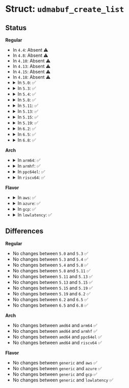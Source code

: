 # Struct: <code>udmabuf_create_list</code>

## Status
<b>Regular</b>
<ul>
<li>
In <code>4.4</code>: Absent ⚠️
</li>
<li>
In <code>4.8</code>: Absent ⚠️
</li>
<li>
In <code>4.10</code>: Absent ⚠️
</li>
<li>
In <code>4.13</code>: Absent ⚠️
</li>
<li>
In <code>4.15</code>: Absent ⚠️
</li>
<li>
In <code>4.18</code>: Absent ⚠️
</li>
<li>
<details>
<summary>In <code>5.0</code>: ✅</summary>

```c
struct udmabuf_create_list {
    __u32 flags;
    __u32 count;
    struct udmabuf_create_item list[0];
};
```
</details>
</li>
<li>
<details>
<summary>In <code>5.3</code>: ✅</summary>

```c
struct udmabuf_create_list {
    __u32 flags;
    __u32 count;
    struct udmabuf_create_item list[0];
};
```
</details>
</li>
<li>
<details>
<summary>In <code>5.4</code>: ✅</summary>

```c
struct udmabuf_create_list {
    __u32 flags;
    __u32 count;
    struct udmabuf_create_item list[0];
};
```
</details>
</li>
<li>
<details>
<summary>In <code>5.8</code>: ✅</summary>

```c
struct udmabuf_create_list {
    __u32 flags;
    __u32 count;
    struct udmabuf_create_item list[0];
};
```
</details>
</li>
<li>
<details>
<summary>In <code>5.11</code>: ✅</summary>

```c
struct udmabuf_create_list {
    __u32 flags;
    __u32 count;
    struct udmabuf_create_item list[0];
};
```
</details>
</li>
<li>
<details>
<summary>In <code>5.13</code>: ✅</summary>

```c
struct udmabuf_create_list {
    __u32 flags;
    __u32 count;
    struct udmabuf_create_item list[0];
};
```
</details>
</li>
<li>
<details>
<summary>In <code>5.15</code>: ✅</summary>

```c
struct udmabuf_create_list {
    __u32 flags;
    __u32 count;
    struct udmabuf_create_item list[0];
};
```
</details>
</li>
<li>
<details>
<summary>In <code>5.19</code>: ✅</summary>

```c
struct udmabuf_create_list {
    __u32 flags;
    __u32 count;
    struct udmabuf_create_item list[0];
};
```
</details>
</li>
<li>
<details>
<summary>In <code>6.2</code>: ✅</summary>

```c
struct udmabuf_create_list {
    __u32 flags;
    __u32 count;
    struct udmabuf_create_item list[0];
};
```
</details>
</li>
<li>
<details>
<summary>In <code>6.5</code>: ✅</summary>

```c
struct udmabuf_create_list {
    __u32 flags;
    __u32 count;
    struct udmabuf_create_item list[0];
};
```
</details>
</li>
<li>
<details>
<summary>In <code>6.8</code>: ✅</summary>

```c
struct udmabuf_create_list {
    __u32 flags;
    __u32 count;
    struct udmabuf_create_item list[0];
};
```
</details>
</li>
</ul>
<b>Arch</b>
<ul>
<li>
<details>
<summary>In <code>arm64</code>: ✅</summary>

```c
struct udmabuf_create_list {
    __u32 flags;
    __u32 count;
    struct udmabuf_create_item list[0];
};
```
</details>
</li>
<li>
<details>
<summary>In <code>armhf</code>: ✅</summary>

```c
struct udmabuf_create_list {
    __u32 flags;
    __u32 count;
    struct udmabuf_create_item list[0];
};
```
</details>
</li>
<li>
<details>
<summary>In <code>ppc64el</code>: ✅</summary>

```c
struct udmabuf_create_list {
    __u32 flags;
    __u32 count;
    struct udmabuf_create_item list[0];
};
```
</details>
</li>
<li>
<details>
<summary>In <code>riscv64</code>: ✅</summary>

```c
struct udmabuf_create_list {
    __u32 flags;
    __u32 count;
    struct udmabuf_create_item list[0];
};
```
</details>
</li>
</ul>
<b>Flavor</b>
<ul>
<li>
<details>
<summary>In <code>aws</code>: ✅</summary>

```c
struct udmabuf_create_list {
    __u32 flags;
    __u32 count;
    struct udmabuf_create_item list[0];
};
```
</details>
</li>
<li>
<details>
<summary>In <code>azure</code>: ✅</summary>

```c
struct udmabuf_create_list {
    __u32 flags;
    __u32 count;
    struct udmabuf_create_item list[0];
};
```
</details>
</li>
<li>
<details>
<summary>In <code>gcp</code>: ✅</summary>

```c
struct udmabuf_create_list {
    __u32 flags;
    __u32 count;
    struct udmabuf_create_item list[0];
};
```
</details>
</li>
<li>
<details>
<summary>In <code>lowlatency</code>: ✅</summary>

```c
struct udmabuf_create_list {
    __u32 flags;
    __u32 count;
    struct udmabuf_create_item list[0];
};
```
</details>
</li>
</ul>

## Differences
<b>Regular</b>
<ul>
<li>
No changes between <code>5.0</code> and <code>5.3</code> ✅
</li>
<li>
No changes between <code>5.3</code> and <code>5.4</code> ✅
</li>
<li>
No changes between <code>5.4</code> and <code>5.8</code> ✅
</li>
<li>
No changes between <code>5.8</code> and <code>5.11</code> ✅
</li>
<li>
No changes between <code>5.11</code> and <code>5.13</code> ✅
</li>
<li>
No changes between <code>5.13</code> and <code>5.15</code> ✅
</li>
<li>
No changes between <code>5.15</code> and <code>5.19</code> ✅
</li>
<li>
No changes between <code>5.19</code> and <code>6.2</code> ✅
</li>
<li>
No changes between <code>6.2</code> and <code>6.5</code> ✅
</li>
<li>
No changes between <code>6.5</code> and <code>6.8</code> ✅
</li>
</ul>
<b>Arch</b>
<ul>
<li>
No changes between <code>amd64</code> and <code>arm64</code> ✅
</li>
<li>
No changes between <code>amd64</code> and <code>armhf</code> ✅
</li>
<li>
No changes between <code>amd64</code> and <code>ppc64el</code> ✅
</li>
<li>
No changes between <code>amd64</code> and <code>riscv64</code> ✅
</li>
</ul>
<b>Flavor</b>
<ul>
<li>
No changes between <code>generic</code> and <code>aws</code> ✅
</li>
<li>
No changes between <code>generic</code> and <code>azure</code> ✅
</li>
<li>
No changes between <code>generic</code> and <code>gcp</code> ✅
</li>
<li>
No changes between <code>generic</code> and <code>lowlatency</code> ✅
</li>
</ul>
